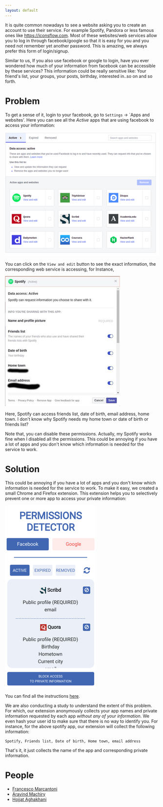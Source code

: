 ```yaml
---
layout: default
---
```


It is quite common nowadays to see a website asking you to create an account to use their service. For example Spotify, Pandora or less famous ones like https://iconsflow.com.  Most of these websites/web services allow you to log in through facebook/google so that it is easy for you and you need not remember yet another password. This is amazing, we always prefer this form of login/signup.

Similar to us, If you also use facebook or google to login, have you ever wondered how much of your information from facebook can be accessible by these services? This information could be really sensitive like: Your friend's list, your groups, your posts, birthday, interested in..so on and so forth.


# [](#problem)Problem
To get a sense of it, login to your facebook, go to `Settings` -> `Apps and websites'.
Here you can see all the *Active* apps that are using facebook to access your information:

<img src="/assets/images/allapps.png" 
			class='hidden-xs hidden-sm' style='vertical-align: center; ' />
			
You can click on the `View and edit` button to see the exact information, the corresponding web service is accessing, for Instance,

<img src="/assets/images/spotifyperm.jpeg" 
			class='hidden-xs hidden-sm' style='vertical-align: center; ' />

Here, Spotify can access friends list, date of birth, email address, home town.
I don't know why Spotify needs my home town or date of birth or friends list? 

Note that, you can disable these permissions. Actually, my Spotify works fine when I disabled all the permissions. This could be annoying if you have a lot of apps and you don't know which information is needed for the service to work.

# [](#solution)Solution

This could be annoying if you have a lot of apps and you don't know which information is needed for the service to work. To make it easy, we created a small Chrome and Firefox extension. This extension helps you to selectively prevent one or more app to access your private information:

<img src="/assets/images/facebookblock.png" 
			class='hidden-xs hidden-sm' style='vertical-align: center; ' />

You can find all the instructions [here](/usage.md).

We are also conducting a study to understand the extent of this problem. For which, our extension anonymously collects your app names and private information requested by each app *without any of your information*. We even hash your user id to make sure that there is no way to identify you.
For instance, for the above spotify app, our extension will collect the following information:
```
Spotify, Friends list, Date of birth, Home town, email address
```
That's it, it just collects the name of the app and corresponding private information.

# [](#people)People

*   [Francesco Marcantoni](https://seclab.cs.ucsb.edu/academic/people/)
*   [Aravind Machiry](https://machiry.github.io/)
*   [Hojjat Aghakhani](http://hojjat.me/)
